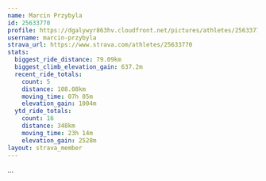 ```yaml
---
name: Marcin Przybyla
id: 25633770
profile: https://dgalywyr863hv.cloudfront.net/pictures/athletes/25633770/12947173/2/large.jpg
username: marcin-przybyla
strava_url: https://www.strava.com/athletes/25633770
stats:
  biggest_ride_distance: 79.09km
  biggest_climb_elevation_gain: 637.2m
  recent_ride_totals:
    count: 5
    distance: 108.08km
    moving_time: 07h 05m
    elevation_gain: 1004m
  ytd_ride_totals:
    count: 16
    distance: 348km
    moving_time: 23h 14m
    elevation_gain: 2528m
layout: strava_member
--- 
```

...
